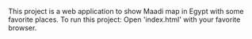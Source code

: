 This project is a web application to show Maadi map in Egypt with some favorite places.
To run this project: Open 'index.html' with your favorite browser.